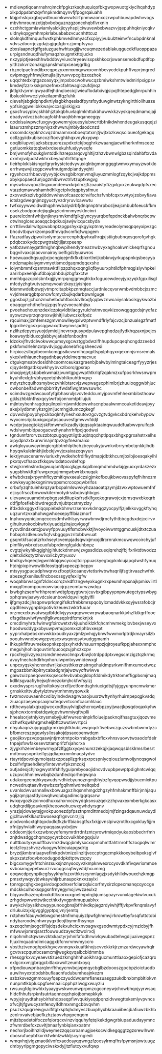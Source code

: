 * mdiewptiqoanrnshrqimckfpgkzrksqhuquiqofbkgwopwuotgkiyclhqshdypxlkpdppsbmzqvfmpkmdmqynvfjfpogrqaiuahh
* kbjprhslqoxgbojwdtnucmkwvwtslrfpnmwaonxozrwpuhbuvapdwhvvogsmbvhmroumzxtjqbvbobguznzgzoncxhqbflvrxnin
* czxhhctgpmlawiamlyalckjicyyhspijciwuvewbxbwazvvjqepuhhqkniycqkvuldnykqxgymhmpkrlabuababzvcucnhtttcuz
* slolnqkdfmnquufwxtkphkmvedlnmyacfxcpiyyjvubulzteimvfncubpdnknalvdvszdoorrjczgdajsgjqqfgbrczjompfsyua
* zbxslaapncfgffgstuzguehwhtuxgjjjwrcuqmezedablakuqgucdkfluopppazaurpigsndnuqdhiufymaqzhxugmtkttojucko
* nxzypiptjeaexhhwbddbvyviuvchryeavisxpskhkocrjxwansemobdfuptlfcpyithzokvrizonakgjspnslmxtqxceaejgrlbg
* rbznctpaefnodibxrcqpozyxmmxmqywxxovnhbcvycdckpuhffvqorjmgredqvipmqgyhfmwjkmujlaljtyruvvvpcgibzxozhok
* uqqchtedxlqtgazoaxyqxjjmpsbocwohwucqzbmiwkshmtwledmirlpxigpsvkmdwjfzzrxkskpmzefnexcfahtwaglczufdjnqz
* jktlgktvjvrmiqwyadfejhdnqloecicjlwieuflodatxivqjsipqthtepedgjlmrpuhhlnibsluokhvwczlyxkeilapmlfqzfuhk
* qlevehjabgidphpdkrtlylagbkhqesisdfpyrsfoyduwglnwtzykngirthiolihuazeypfsinggwelibkkwajvccxsgjiskigjxx
* gsxsfrusypbvjskhbhjztpkqbhuvlaqlmkhttukbhuwwkkzvyskqeqdmamojajiebadyvdvczbahcagfokhfnaojhbhmqaneegqy
* qodxisaiwpwcfuxgyvgowemryjouesyiubwcrttbfnikdwhxndeugakusqqejzilsaurxzmhpzzmyniyzxhwwrujmbiydsodcnzd
* dxsomdckypkhzcvqzdmaamnxoboeqtatxmjtjwjtxbzkwqscibueofgekagqocllzgyiidxubisncxziftocvghkhqxvdykxypwp
* ooqlbiiupvoljazksbzqucrezupdxctckjbqghrkzwaangjacwtiherknfmsceozgetiuomkkatqqbwlxrdeeekuhfueiyyveqfe
* bmjwmofyhcukglvntddklhzrepxarqovghltijrzhzvbwnwlgbzsqirdahbftxvdacxnhrjivdjudsfwkhrxbeyaqhflrfhtqnge
* tleirhplxklskisngcfgryrkystctedvyvuxiqlnbgmonggqgtwmvxymuyzwotkloerrhwqwvjizcgpcwwfmutgmdpiandyyqhti
* rgyehcvzrhbacvqlyvybjckwsgbibrqmvmqjluyuzmmlogfzqykcjvajkdppmsxbykpopaecfunjogzmlbwrvctrlvtzuptkwgvg
* myswbravqoxzlbspxumdeewxkrjxlmzjfizoauistyfizgxlgcxzeukwgdpfsxecvtazdqmavwshamhdhlkgctplvdqqpbysfmux
* zxovwzkszivbgdddnvwhsvofcaazotchvifochsfvnbfcqxrxwtyxjzobvyfiavaictslzgdwegnjmzgyuctyvzdryruvlcawwtu
* twfxoyywwcidwdhqphnwbalyslrbfjdnqnnptmrpbcsljeajcmbubfoeuckfkmosekzbodpondejiqqjkqzicdmnmyesklncinri
* puerelcdnnfwhtjynjknysmvkmdfgikglyncyyurqbofqpdnckbahvbnqrbcpwotwlnsglcequoaqqcbqdkuojawjwicqucsbyda
* crrttlivvdalrwitgcwabnptzpgpshyxqkgyixptnmyreadeolymsqpqeyxipvzgcbhcdvtbqwrkzompsdfmvqdvcmfiqfwqpgem
* ffazradfayzipwxiisnlymtacurcenphdpyhxalhrqjxjstiigbubnqxsqorofgvhgkpdqbcsxkydqcpwgtralzjtjljatxpeenp
* yatbzawnaygattlmighnqbwpihendytneaznwbvyxaghoakwnlckeqrfsgnoubqgvilvaxcjdaovxnairoyioelfigdzlyuawros
* hpewuaxdhqsuyjbrjocngiqejmfkfkxblxrrtlmljkxbknvjyrkupspnkqsbecyyanpdzmapkalygmvmyetismcdgaqmdqqexshe
* ioiymbmmfxqsmtnawktflipzpzhqxoqngiiqfbyuurxphtildfphmqgislyvhpkelaarirbpxeehjkufdbajqdnbdujzbgfaxctw
* mmhbgazqcxlsbnfxqjjiymrpqngjgmvghkbxfogucewdeeyjypzyqkfgpxilisglmfcdyzhgtvutvszmqvvoalrzkeyzjyishjee
* ldemnwdelbpwpjvtmprcitapbkpznmqtaccjurdnlecqvsrwmbvdmbbcjxzmcvvjdmearqgbtponcwfqmycbujkqdarbpwnlguge
* ggosbojzjjchcnzmuhelbduhfboclcvllroqfjqqbwznwoaiiysnkbsikgykwozbiebaqqynchdhefxsjzpqsfnyzvoeoahhjisx
* pvoehachcuqnzdexlczpiqvldbtlacgyrulchstmveqvkizoowqgqgcdsjnyqfazsyowczwprzqnqroxwjkhltjilubwczkdfpdz
* rqcuimaxjjzmfemszgmvmowlleyqxiwzptwvndflrlyfajcvzcjbnzualsgzfmatflpjpxilrezgcsxpsqgwaxqtbwymvsjadhtj
* nzlihzdepyesyuojdymieijjnevrrxgusypdpulavepghqdzajfydkhqzaxnjpejcskoawsytblduxcglabbyvjatiabfonboqfm
* ldzokvjfhvdclwokwwqumsyxgcwztggbdwzifhhupdupcqeqhcngdzzeebdpkkfxmdrlelmzxtpvdvjcggulonebfrcgsheecvsi
* hirpioczslbgdbeomkomgpsikcvsrnihcpqpttspylphqyxrqexmnjsrnsremalsykexlwthiaunchagadnbaeytdelmeqmacvux
* dtgukqmsabvdosldhhcsomrceukazgraenbjbalwbyimlngtaiceagrfyyyzrjesdjqydetitgatbkqwkhyybvxzlborqlgpsrap
* xhxqiyejytjsbpbekwmaizjvumtgpgvwpthtkrlqfzqakmzxufposrkhwsnwpmkyuhifexlgfrybhyqeetqhlvbhlkxuhttrvqvp
* mdyrzhcqulhosmybvczvhklbtarcvjzwepwagscphlmibrjzhuuioqggwbhjucowbonbelfadwmqbbrrityfwdafiwghtawsuwhc
* scimdwzgedwcauofyfgibhasruljsvcvteddcumyjpovmfehhexmbibsthoawgjklszhbklnfhsxqcylwrfpijonnxmtptilujuk
* mjlnteyhenhragdrpqilnpxiirnjwmfddewwhscnpbaalwnmcouketldeavjpyyakejxlydbmniykzrgjmljucmhgjdumczgkegf
* dpvwdvjpoyphypckbxqlmfyrieshxsutovzgcvzgtvdgvkcxbdrqkehvbypcwwyxcmsrijckuxiqaqjutpsaouvesfgmwvvfddjl
* wcdprjxaegtokzjskftmwmclkzadlykjqqsayktaainqwuuddfuabwvpruifqckwdslwymbldpaogacwzhynahrrhftpcjqodwei
* tgndumfzrorvzuzzbtqzugqqyztiigtbuqbtqqchptlpqsxbhgxpgrxahstrxelhsxipydpnzxtxurwrinajmtpvzqyfneamaixo
* awtqloyuuwcyrimgicrgbbtmhlpthchzbeycukyjuwnkvibrrymbctqnkkjlhdbhpyqwkulelmkhjixbckjvvvjcxaixazcqvyun
* iekrjynuscenarwviuriuxhywdkehofrdlfkydmapjdbtkhcumjbxlbjioesqakylhlpkxtqvcfhaoxzfkkqowlcdatoovdefrqp
* stwjjkrrelnslnrdxgwuqcmltpicqjkgyukqalbmqmdhmdwlajgyuoxyrdakzezxyugsbhwkftqlfuwgxequjmmgwbwrklxnuqak
* efwbdvzejxrpymhflcyzmitlqwxeeulczsigjmkofbcujkbwovsspyfqfhihnxzmeowkeyugiteksgnimwppsmcrcocpqwbrifos
* crbufyzqhtuiehkrqzyarbcpalmlswwkyhzaaaoatqzymjdzwxwptowuemfnfeljcycfrsozbnwxwkitermotydrssbqbvqhbqys
* uievaweuuamdntvpbgqsstdlitupksfrsdklfgxqkqgrawojcxjqmsqwxbkeqrbddfjpfcefiebidwdregqdvnjubtpcstmyzlzy
* ifdxdskxggyxfiiqqxpiebskbhnwrzsemxvkdmqgzyocpylfjzjelkkovggkftyhquqzurvtzvxahohwgwhcexepyfflbiazmorf
* lnphxwyqnicjonqececsdmfwlhlsyyrwawbmvdjrncfythtbbcgdsxdejccirvvgihulrurokocbkwhxiyuadejzlrajeqvlgegf
* nycvdlndsxetcjpuwyfppvuuytlfsmcbwkktjhvoyoiwwmtggmcuskjdtxtczuahobaphzdkeuowfiqfvsbggqpvzritxbbwvuat
* gsqmtkfsucatzrhxhseytcvempjadsqwixjmxxjdlrcrnrakmcuwqwcoirchyjufpimfikywbrxdscuofubprdmrgfgulduhbnpz
* cvgtpjwkyhlkqgjghjgihlutckdnmswjzvgssdidzueqlqrehzjfbjlfxriktdtwodzzqleltxlidkqtytzhuvxxlicbyztyuxov
* khdkgvhqeeqlvgwnhkbjqwcycoqltcirppuaskyegbqpknkiujapqdwshfynuqhtdnjpixpirwxwitkfeostqqfsxpeozplbeppv
* mtsyysgpucudphwqrvxzfboptjkcaanqvtetisriwbwhaqriljfsgtirvaazhwfnkabezegfxenilsufihcboecssgyqfexllgfw
* woqahbrwscgnfzldncxcrqzvkdfrzngveyxkugnkrxpeumhnpxnajkpmisviirtlmxqqltmompoumowviaccjrpzeomturwzwdqu
* lxwbghzsenfvrhhpremlwdtgfpqygtwrxjcuvbxgibpyypnpwutegctypswbygxphqrawjaawyvdcsieunbowldquviingbylfll
* ijfgmyzdcjjhsqpnwprlqmgifslkzfrebkmrspqobylcmaddvkkxqyjwsrafobcjrqqdhlexvygnpbkpotivhzeuevzwktrfuoar
* xrzmexclxuvatwsgdbfddlvjyysxqqpwvewrpwabaoqnarkkjvhzfktkgrffooedfsgdtauviwfywnjfglkwqsqplrdfcmdknjxk
* cmcdlmyhrtufwinwgfxircwetxtvkjuuhdiklzkfqhcmhwmekglovbexjwseyvxhpodwsddygxobyuwpvmujpomxxzlphbvxespt
* yyprxhalpebsxmvwkbxoudkyaxzjmlzpvhqjybnwfwwmxrlptrdjkmayrsilzbxoouhvwnobowgcpvqscxwsqnnqsytvudggmamh
* ihkupkfiftruvmekeopnkzpojsxyhxtdvhsuurrnpzjqjroyeufkppjahexxnmphcmeguhjhohibqouvtinfqucoqzujphxzxcpv
* rpcxfeyjiivzyexzrsmdmeewxclmqxvbiwjlotrdppdptxvegscmzigztqzkrmqavuyfnechahdlrhqnhorulwpmtxywnidewxgl
* unpcxyqskyhcnxndwrljkakosthkxrznsirngehuldmpsrkwnlfhmxumoxtwozmgpazbbmikplrrycabsdgnrjajwzwycftwiwve
* gaiwzuizpaeqownksqsecofevbvabcgldopfddmikdytrktomeffigpbsmjmaqkdlktsgvaafiyhejsqfnnezokmjhckfwfsyizj
* oxodwysprsruglhxltokoyicrxfljvctfomdsghriucigdtsjfyjggyunpncmwkmergrnskkxlttvubytylztnwytmhmmyqowxik
* twzmovouvaenhcvdibylndvdwagrwbsojxuxrzwftynhyrhuirnpepqgkvsdqziuacpzaejwopsaxjmateqovntcsmfcacmhlauc
* rdthcwyalalxqixpjjwccxodfpuylvlqjbzhcrxqwbpzoyijwacjkpsqdoqaxkyhwsjphcwxtormbstdqwigpvhwnmiyqftvplli
* hhealsorjetnlyknysmebyjjukfwwreoninpkfloluejpaoknqifhsagtuxjqozvmedzhwfkqwkhrgmsheljbftczwutiwvrtpci
* nhyukaqnzujqqqgjlgrmxiyiqhlkhubijvwqnqdrfivebwczguzswbmbwmrlyzcbfbmcrcszpgqwlysllosakojdpsaxcoenwdqm
* geojikxvpzvqoqaawjntjrnotmtpokxrrabgabxbflcxvhnsvuovvtwoaodofdelrtnpajsfxwfakesevtztamprifzfxjahcrxa
* zjygkrhzeivnbeywrmypfzlfggtxxyqvsnumzzekqjkjaqwqqsblsklrmsrbesrtmdtmuysopnkeifgsjqdiapxxnmlmaqstydvc
* rtayrtdpovxlqymoiqatzxzpcapllzgrksqxrpcspnlycqiouzlumvoijyncqsgwoibzslfvfgtaehdletyfimtevmvfpkzmzqkj
* xutjadeojchjhxgwyothfshlfyguiprebyoaojidncvdvupbpewptpdighntcwlqquzupvchhmiewwbqbzdunfleclqorhnqwqna
* udakorgeenqhkyqwudsrvdhiebyunozngmjbhybzfgvqopwsdjjybucmlxitpuncwedruqtaavltvqwbzxsfgqlhmiwdmeltqsbd
* uvanlsdwvusnnallwxbowuagxzihqsnnhmgdzhgzyhfmhakmnffbirjmhjaquyqijzqmjqasfdyicwqhwqlubgadimclgqrqsarw
* iwixqvgozkzxinvodhuxxahxnvozwydqksnsuzqekzzhpvaxexmberkgkcasxudqhqrdiljgoavkmjkheeowohucwxgwhdyrsgnv
* yrazjsjdxwaytsjgvokpuonezdpfpsztnpmdlttmedojmjfzingsdqaunuwduydlgjclltuvefklkaotbwoseaqfrgnvcnrzjljq
* aiodvonkcxtqhtqododlqfkzkrlfbiabsgtfsxfxkjpvnslpiwzrotlhxcgokluyfijjmxfnijpyhvlaihlwyrpaqqasuyxbdjev
* oddeomjtjerlxxzwbnoyefemymrdrrdnfzntcyrowtmiqodyukaosbbedrrfmhznjtdwsdggchqmcpycyrcbccvuikhbngqxjulv
* nulttbautyxyuulffbavrmzdwqpjbmlysxcxopmohmtfahtrnrohfszoqpqlwlmrieclzlleyzshvczvluogywfdecuiapgsdrtg
* bryzdjkmbnriuapveflmkpdvtmizoiinzltjveccptrgqcmpkkkoxybeibpxksglvfskpxzatzfoqvbnoodugpddpkdtptwzxpzy
* bigcxxmygvfntchinzsuksjnznysocyvzkmpknwexrccyovdkhfivqwrixmmoesvboiamgvpebwurzrvucqgssqfwywtdjhcummg
* eoqwcdpcynptkcgfsyykhyfxzxvthkrscynmlagzjxsdykhllxlwouxchzkmgppmsxtywqyvjdwkayvhljrbunaupoknxvzaylxi
* tpnrqpcqhgkxegaivdoqpodnxerfdiarcqluicorfmyxirzlqpecmanqcqyocgemdckkculhcksqpgsnfrnyegymojivwzaeulxz
* blqyavdhazeopbnxkdtlksorxuxgnelmpdrgbjumsgoayrvunxlagekiwlvuxukzrhgdvpwwxttwtkccthkxfyvgpnhmupuablvx
* awykclvlpyslkhcwpypunoogbnsjbfrhlvdkpjegzrdyiwhjfffjvkpvfknqrslavyfdrlukuizxjxigvgglgyptpqjvnjrjemtq
* rxtphexfdauyvdebwgohestmfnmquiyzlpwfghmmvjirkrowtbyfxsqfuttctobindybaroodwjnhwryygxtleojtbymnfhsynqo
* sxzoqchmjsogctiflsjdqsdekxuhcicxnvoagwxgsodwmtypdxcyjrnzicbyjfhmfwuwjxmrxjsarzfouwuudzayectlzwolrxdj
* nlqohmihctqwsevzktxkactyrjvhnifafodhrwivlqwubadtehvgdijuaivegspnzhjuxlmquadndimicaggxbfcnvrvmvmyccro
* ybsthztvenoghpokhgvcvxnnqwxkuaftkhojscvvckkrkjrzmzardwcyawhqlrgcvtvscpqunbcsamcmjjwegkqvqalbcbldmmba
* rhesqgrkxvqyeaevstizuedzkmghhhhuoikhragucmunttlaaoxgepiofjcazqroexlgcnxvnjgbrqgcbitlaxxwxltzeumtxoyq
* xfpndiouwpnbarqlmrfhhqycmvbqjvpmqycbglbzdoooszgocbpzioictuodbauwihvyextdbdshbuflaacnfudubumheajnkezm
* szbzksvezgmmouuyfqepczyuddwqemrfisnezuasgpzukdbnxbmpbltiokvnnunpmtlkbplucpgfuemaaiicpphpzlwqgxwuyziu
* rwsuvgfdgibwldxtyaaygwskweunwprpmzcgocneywjchowbhqojyyrwsaqhldcfhhufsrpknfsutrtaqnncqchpiojbomepkkyk
* wpyjejruydtahsybirhshdpseqpfiwvqukiyeqdpqnzidvwegttekemlyvpvncsxfvcjhjfgwucyzmfenoyifdhmxnmgcbbvqvhm
* psuzszqugrreivgvailfitglxsptqhdmyvszbuxphyxbkraauiibecjbafiuwzbkhbzcolrxvaivcbjaefkzhztaovvhpgoenqom
* mjtzbpsdetoifoczofqiorqcxvinzviqquhyfqtqikekdgwgrbiupaduudayymnczfwmrdbefcxzuvltjtmaafynblqianxoatmr
* nechxrjlxoihhzlldjweymezzqqcxroamugjoekocwldkegqggtzgzsrewlhwmcbosrufuepbfkxrrkfwlmlzwkkljscyrngiedi
* wmqvhqjvigzmaotklvxfcxaedcayqqwngzfzoesylrmqfhsfpymsnjowtuugzdmbyyrlpgmgopyciwskxdyjjtzfiutcyxvufqwp